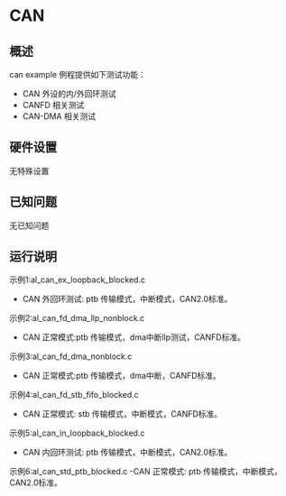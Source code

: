 # CAN

## 概述

can example 例程提供如下测试功能：

- CAN 外设的内/外回环测试
- CANFD 相关测试
- CAN-DMA 相关测试

## 硬件设置

无特殊设置

## 已知问题

无已知问题

## 运行说明

示例1:al_can_ex_loopback_blocked.c
- CAN 外回环测试: ptb 传输模式，中断模式，CAN2.0标准。

示例2:al_can_fd_dma_llp_nonblock.c
- CAN 正常模式:ptb 传输模式，dma中断llp测试，CANFD标准。

示例3:al_can_fd_dma_nonblock.c
- CAN 正常模式:ptb 传输模式，dma中断，CANFD标准。

示例4:al_can_fd_stb_fifo_blocked.c
- CAN 正常模式: stb 传输模式，中断模式，CANFD标准。

示例5:al_can_in_loopback_blocked.c
- CAN 内回环测试: ptb 传输模式，中断模式，CAN2.0标准。

示例6:al_can_std_ptb_blocked.c
-CAN 正常模式: ptb 传输模式，中断模式，CAN2.0标准。
